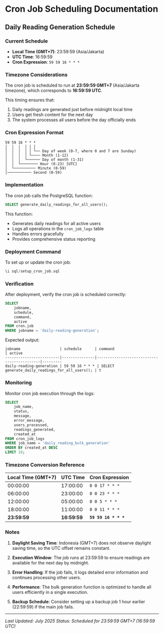 # Cron Job Scheduling Documentation

## Daily Reading Generation Schedule

### Current Schedule

- **Local Time (GMT+7)**: 23:59:59 (Asia/Jakarta)
- **UTC Time**: 16:59:59
- **Cron Expression**: `59 59 16 * * *`

### Timezone Considerations

The cron job is scheduled to run at **23:59:59 GMT+7** (Asia/Jakarta timezone), which corresponds to **16:59:59 UTC**.

This timing ensures that:

1. Daily readings are generated just before midnight local time
2. Users get fresh content for the next day
3. The system processes all users before the day officially ends

### Cron Expression Format

```
59 59 16 * * *
│  │  │  │ │ │
│  │  │  │ │ └── Day of week (0-7, where 0 and 7 are Sunday)
│  │  │  │ └──── Month (1-12)
│  │  │  └────── Day of month (1-31)
│  │  └──────── Hour (0-23) [UTC]
│  └────────── Minute (0-59)
│─────────── Second (0-59)
```

### Implementation

The cron job calls the PostgreSQL function:

```sql
SELECT generate_daily_readings_for_all_users();
```

This function:

- Generates daily readings for all active users
- Logs all operations in the `cron_job_logs` table
- Handles errors gracefully
- Provides comprehensive status reporting

### Deployment Command

To set up or update the cron job:

```sql
\i sql/setup_cron_job.sql
```

### Verification

After deployment, verify the cron job is scheduled correctly:

```sql
SELECT
    jobname,
    schedule,
    command,
    active
FROM cron.job
WHERE jobname = 'daily-reading-generation';
```

Expected output:

```
jobname                  | schedule      | command                                    | active
-------------------------|---------------|--------------------------------------------|---------
daily-reading-generation | 59 59 16 * * * | SELECT generate_daily_readings_for_all_users(); | t
```

### Monitoring

Monitor cron job execution through the logs:

```sql
SELECT
    job_name,
    status,
    message,
    error_message,
    users_processed,
    readings_generated,
    created_at
FROM cron_job_logs
WHERE job_name = 'daily_reading_bulk_generation'
ORDER BY created_at DESC
LIMIT 10;
```

### Timezone Conversion Reference

| Local Time (GMT+7) | UTC Time     | Cron Expression      |
| ------------------ | ------------ | -------------------- |
| 00:00:00           | 17:00:00     | `0 0 17 * * *`       |
| 06:00:00           | 23:00:00     | `0 0 23 * * *`       |
| 12:00:00           | 05:00:00     | `0 0 5 * * *`        |
| 18:00:00           | 11:00:00     | `0 0 11 * * *`       |
| **23:59:59**       | **16:59:59** | **`59 59 16 * * *`** |

### Notes

1. **Daylight Saving Time**: Indonesia (GMT+7) does not observe daylight saving time, so the UTC offset remains constant.

2. **Execution Window**: The job runs at 23:59:59 to ensure readings are available for the next day by midnight.

3. **Error Handling**: If the job fails, it logs detailed error information and continues processing other users.

4. **Performance**: The bulk generation function is optimized to handle all users efficiently in a single execution.

5. **Backup Schedule**: Consider setting up a backup job 1 hour earlier (22:59:59) if the main job fails.

---

_Last Updated: July 2025_
_Status: Scheduled for 23:59:59 GMT+7 (16:59:59 UTC)_

